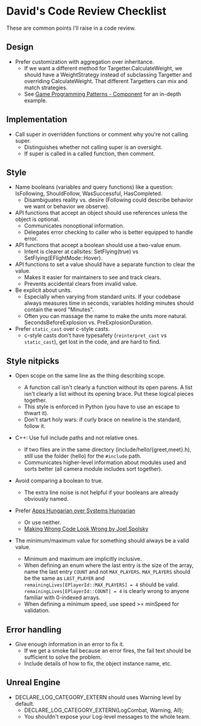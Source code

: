 David's Code Review Checklist
=============================

These are common points I'll raise in a code review.

## Design

* Prefer customization with aggregation over inheritance.
	* If we want a different method for Targetter.CalculateWeight, we should have a WeightStrategy instead of subclassing Targetter and overriding CalculateWeight. That different Targetters can mix and match strategies.
	* See [Game Programming Patterns - Component](http://gameprogrammingpatterns.com/component.html) for an in-depth example.


## Implementation

* Call super in overridden functions or comment why you're not calling super.
	* Distinguishes whether not calling super is an oversight.
	* If super is called in a called function, then comment.


## Style

* Name booleans (variables and query functions) like a question: IsFollowing, ShouldFollow, WasSuccessful, HasCompleted.
	* Disambiguates reality vs. desire (Following could describe behavior we want or behavior we observe).
* API functions that accept an object should use references unless the object is optional.
	* Communicates nonoptional information.
	* Delegates error checking to caller who is better equipped to handle error.
* API functions that accept a boolean should use a two-value enum.
	* Intent is clearer at callsites: SetFlying(true) vs SetFlying(EFlightMode::Hover).
* API functions to set a value should have a separate function to clear the value.
	* Makes it easier for maintainers to see and track clears.
	* Prevents accidental clears from invalid value.
* Be explicit about units.
	* Especially when varying from standard units. If your codebase always measures time in seconds, variables holding minutes should contain the word "Minutes".
	* Often you can massage the name to make the units more natural. SecondsBeforeExplosion vs. PreExplosionDuration.
* Prefer `static_cast` over c-style casts.
	* c-style casts don't have typesafety (`reinterpret_cast` vs `static_cast`), get lost in the code, and are hard to find.


## Style nitpicks

* Open scope on the same line as the thing describing scope.
	* A function call isn't clearly a function without its open parens. A list isn't clearly a list without its opening brace. Put these logical pieces together.
	* This style is enforced in Python (you have to use an escape to thwart it).
	* Don't start holy wars: if curly brace on newline is the standard, follow it.

* C++: Use full include paths and not relative ones.
	* If two files are in the same directory (include/hello/{greet,meet}.h), still use the folder (hello) for the `#include` path.
	* Communicates higher-level information about modules used and sorts better (all camera module includes sort together).

* Avoid comparing a boolean to true.
	* The extra line noise is not helpful if your booleans are already obviously named.

* Prefer [Apps Hungarian over Systems Hungarian](https://en.wikipedia.org/wiki/Hungarian_notation#Systems_vs._Apps_Hungarian)
	* Or use neither.
	* [Making Wrong Code Look Wrong by Joel Spolsky](http://www.joelonsoftware.com/articles/Wrong.html)

* The minimum/maximum value for something should always be a valid value.
	* Minimum and maximum are implicitly inclusive.
	* When defining an enum where the last entry is the size of the array, name the last entry `COUNT` and not `MAX_PLAYERS`. `MAX_PLAYERS` should be the same as `LAST_PLAYER` and `remainingLives[EPlayerId::MAX_PLAYERS] = 4` should be valid. `remainingLives[EPlayerId::COUNT] = 4` is clearly wrong to anyone familiar with 0-indexed arrays.
	* When defining a minimum speed, use speed >= minSpeed for validation.


## Error handling
* Give enough information in an error to fix it.
	* If we get a smoke fail because an error fires, the fail text should be sufficient to solve the problem.
	* Include details of how to fix, the object instance name, etc.

## Unreal Engine
* DECLARE_LOG_CATEGORY_EXTERN should uses Warning level by default.
	* DECLARE_LOG_CATEGORY_EXTERN(LogCombat, Warning, All);
	* You shouldn't expose your Log-level messages to the whole team.
